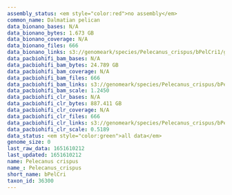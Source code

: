 ```yaml
---
assembly_status: <em style="color:red">no assembly</em>
common_name: Dalmatian pelican
data_bionano_bases: N/A
data_bionano_bytes: 1.673 GB
data_bionano_coverage: N/A
data_bionano_files: 666
data_bionano_links: s3://genomeark/species/Pelecanus_crispus/bPelCri1/genomic_data/bionano/<br>
data_pacbiohifi_bam_bases: N/A
data_pacbiohifi_bam_bytes: 24.789 GB
data_pacbiohifi_bam_coverage: N/A
data_pacbiohifi_bam_files: 666
data_pacbiohifi_bam_links: s3://genomeark/species/Pelecanus_crispus/bPelCri1/genomic_data/pacbio_hifi/<br>
data_pacbiohifi_bam_scale: 1.2450
data_pacbiohifi_clr_bases: N/A
data_pacbiohifi_clr_bytes: 887.411 GB
data_pacbiohifi_clr_coverage: N/A
data_pacbiohifi_clr_files: 666
data_pacbiohifi_clr_links: s3://genomeark/species/Pelecanus_crispus/bPelCri1/genomic_data/pacbio_hifi/<br>
data_pacbiohifi_clr_scale: 0.5189
data_status: <em style="color:green">all data</em>
genome_size: 0
last_raw_data: 1651610212
last_updated: 1651610212
name: Pelecanus crispus
name_: Pelecanus_crispus
short_name: bPelCri
taxon_id: 36300
---
```

